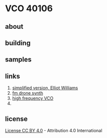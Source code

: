 # VCO 40106

## about

## building

## samples

## links

1) [simplified version, Elliot Williams](https://hackaday.com/2015/09/11/logic-noise-playing-in-tune-with-an-exponential-vco/)
2) [fm drone synth](http://evilturtle.nl/projects/fmdronesynth.html)
3) [high frequency VCO](http://www.sdiy.org/philgallo/hfvco/)
4) [](http://electro-music.com/forum/phpbb-files/40106vco_954.png)

## license

[License CC BY 4.0](http://creativecommons.org/licenses/by/4.0/) - Attribution 4.0 International
